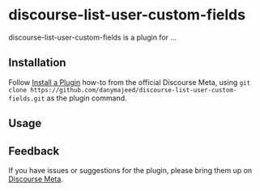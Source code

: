 # discourse-list-user-custom-fields

discourse-list-user-custom-fields is a plugin for ...

## Installation

Follow [Install a Plugin](https://meta.discourse.org/t/install-a-plugin/19157)
how-to from the official Discourse Meta, using `git clone https://github.com/danymajeed/discourse-list-user-custom-fields.git`
as the plugin command.

## Usage

## Feedback

If you have issues or suggestions for the plugin, please bring them up on
[Discourse Meta](https://meta.discourse.org).
